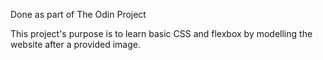 Done as part of The Odin Project

This project's purpose is to learn basic CSS and flexbox by modelling the website after a provided image.